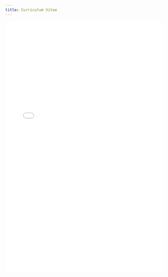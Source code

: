 ```yaml
---
title: Curriculum Vitae
---
```


<embed src="{{ site.baseurl }}/resources/cv.pdf" width="100%" height="800vw"/>
